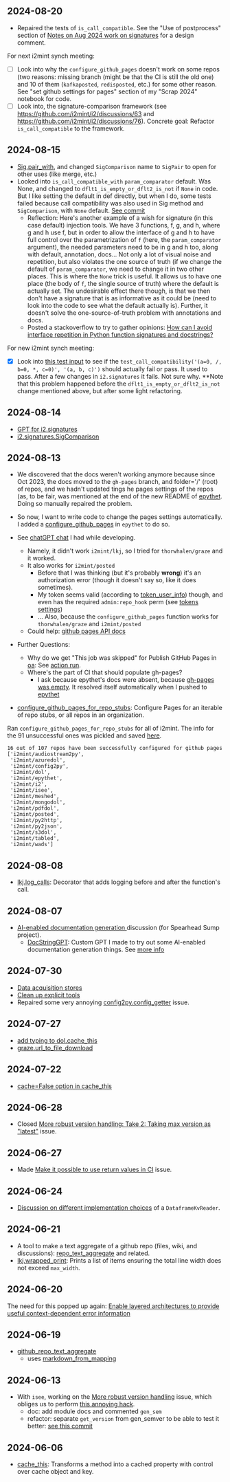 ## 2024-08-20

* Repaired the tests of `is_call_compatible`. See the "Use of postprocess" section of [Notes on Aug 2024 work on signatures](https://github.com/i2mint/i2/discussions/63#discussioncomment-10394910) for a design comment. 

For next i2mint synch meeting:
* [ ] Look into why the `configure_github_pages` doesn't work on some repos (two reasons: missing branch (might be that the CI is still the old one) and 10 of them (`kafkaposted`, `redisposted`, etc.) for some other reason. See "set github settings for pages" section of my "Scrap 2024" notebook for code.
* [ ] Look into, the signature-comparison framework (see https://github.com/i2mint/i2/discussions/63 and https://github.com/i2mint/i2/discussions/76). Concrete goal: Refactor `is_call_compatible` to the framework.

## 2024-08-15

* [Sig.pair_with](https://github.com/i2mint/i2//blob/70b29fe7b8aea49726a4a4e66d3ae4413e4adead/i2/signatures.py#L1421), and changed `SigComparison` name to `SigPair` to open for other uses (like merge, etc.)
* Looked into `is_call_compatible_with` `param_comparator` default. Was None, and changed to `dflt1_is_empty_or_dflt2_is_not` if `None` in code. But I like setting the default in def directly, but when I do, some tests failed because call compatibility was also used in Sig method and `SigComparison`, with `None` default. [See commit](https://github.com/i2mint/i2//blob/22056169ad704308f189e48416e44db6a0ecc7e1/i2/signatures.py#L4983)
  * Reflection: Here's another example of a wish for signature (in this case default) injection tools. We have 3 functions, f, g, and h, where g and h use f, but in order to allow the interface of g and h to have full control over the parametrization of `f` (here, the `param_comparator` argument), the needed parameters need to be in g and h too, along with default, annotation, docs... Not only a lot of visual noise and repetition, but also violates the one source of truth (if we change the default of `param_comparator`, we need to change it in two other places. This is where the `None` trick is useful. It allows us to have one place (the body of `f`, the single source of truth) where the default is actually set. The undesirable effect there though, is that we then don't have a signature that is as informative as it could be (need to look into the code to see what the default actually is). Further, it doesn't solve the one-source-of-truth problem with annotations and docs.
  * Posted a stackoverflow to try to gather opinions: [How can I avoid interface repetition in Python function signatures and docstrings?](https://stackoverflow.com/questions/78874506/how-can-i-avoid-interface-repetition-in-python-function-signatures-and-docstring)

For new i2mint synch meeting:
* [x] Look into [this test input](https://github.com/i2mint/i2//blob/6b2cd0fc82936dc29d1653959959cde1ca1fce00/i2/tests/signatures_test.py#L708) to see if the `test_call_compatibility('(a=0, /, b=0, *, c=0)', '(a, b, c)')` should actually fail or pass. It used to pass. After a few changes in `i2.signatures` it fails. Not sure why. **Note that this problem happened before the `dflt1_is_empty_or_dflt2_is_not` change mentioned above, but after some light refactoring. 

## 2024-08-14

* [GPT for i2.signatures](https://chatgpt.com/g/g-C93Mr7Bsm-python-signatures)
* [i2.signatures.SigComparison](https://github.com/i2mint/i2//blob/e550e753d2d65c769494d61c10033b6145be631b/i2/signatures.py#L4939)

## 2024-08-13

* We discovered that the docs weren't working anymore because since Oct 2023, the docs moved to the `gh-pages` branch, and folder='/' (root) of repos,
and we hadn't updated tings he pages settings of the repos
(as, to be fair, was mentioned at the end of the new README of [epythet](https://github.com/i2mint/epythet).
Doing so manually repaired the problem.
* So now, I want to write code to change the pages settings automatically.
I added a [configure_github_pages](https://github.com/i2mint/epythet/blob/5bfecc4def08f8bb7ab4739b0619a708648d28b3/epythet/tools/published_docs.py#L125) in `epythet` to do so.
* See [chatGPT chat](https://chatgpt.com/share/b1eba162-f513-4f64-81f1-c90e72efe553) I had while developing.
  * Namely, it didn't work `i2mint/lkj`, so I tried for `thorwhalen/graze` and it worked.
  * It also works for `i2mint/posted`
    * Before that I was thinking (but it's probably **wrong**) it's an authorization error (though it doesn't say so, like it does sometimes).
    * My token seems valid (according to [token_user_info](https://github.com/i2mint/epythet/blob/5bfecc4def08f8bb7ab4739b0619a708648d28b3/epythet/tools/published_docs.py#L85)) though, and even has the required `admin:repo_hook` perm (see [tokens settings](https://github.com/settings/tokens))
     * ... Also, because the `configure_github_pages` function works for `thorwhalen/graze` and `i2mint/posted`
  * Could help: [github pages API docs](https://docs.github.com/en/rest/pages/pages?apiVersion=2022-11-28#update-information-about-a-apiname-pages-site)
* Further Questions:
  * Why do we get "This job was skipped" for Publish GitHub Pages in [oa](https://github.com/thorwhalen/oa): See [action run](https://github.com/thorwhalen/oa/actions/runs/10367803495).
  * Where's the part of CI that should populate gh-pages?
    * I ask because epythet's docs were absent, because [gh-pages was empty](https://github.com/i2mint/epythet/tree/6461d8d2ced02f3d276fe016cb524c25d4ffb889). It resolved itself automatically when I pushed to [epythet](https://github.com/i2mint/epythet/tree/gh-pages)


* [configure_github_pages_for_repo_stubs](https://github.com/i2mint/epythet/blob/ac56909a1ffe78fa7041ce01381f0cfdfcffb432/epythet/tools/published_docs.py#L176): Configure Pages for an iterable of repo stubs, or all repos in an organization.

Ran `configure_github_pages_for_repo_stubs` for all of i2mint. 
The info for the 91 unsuccessful ones was pickled and saved [here](/Users/thorwhalen/Dropbox/tmp/i2mint_docs_status.pkl). 

```
16 out of 107 repos have been successfully configured for github pages
['i2mint/audiostream2py',
 'i2mint/azuredol',
 'i2mint/config2py',
 'i2mint/dol',
 'i2mint/epythet',
 'i2mint/i2',
 'i2mint/isee',
 'i2mint/meshed',
 'i2mint/mongodol',
 'i2mint/pdfdol',
 'i2mint/posted',
 'i2mint/py2http',
 'i2mint/py2json',
 'i2mint/s3dol',
 'i2mint/tabled',
 'i2mint/wads']
```



## 2024-08-08

* [lkj.log_calls](https://github.com/i2mint/lkj/blob/60f1c4b69b2be83996b2e8758cb557c5107051e1/lkj/loggers.py#L128): Decorator that adds logging before and after the function's call.

## 2024-08-07

* [AI-enabled documentation generation ](https://github.com/i2mint/spearhead_sump/discussions/3) discussion (for Spearhead Sump project).
  * [DocStringGPT](https://chatgpt.com/g/g-pWto6xvCb-docstringgpt): Custom GPT I made to try out some AI-enabled documentation generation things. See [more info](https://github.com/i2mint/spearhead_sump/discussions/3#discussioncomment-10265194)

## 2024-07-30

* [Data acquisition stores](https://github.com/thorwhalen/graze/discussions/5#discussioncomment-10189819)
* [Clean up explicit tools](https://github.com/i2mint/dol/discussions/46#discussioncomment-10189828)
* Repaired some very annoying [config2py.config_getter](https://github.com/i2mint/config2py/issues/10#issuecomment-2258592376) issue.

## 2024-07-27

* [add typing to dol.cache_this](https://github.com/i2mint/dol/blob/b6b2b3d0c7f3a23051356d4d5bbe75790820d295/dol/tools.py#L21)
* [graze.url_to_file_download](https://github.com/thorwhalen/graze/blob/cc645112381a6932e6194170ccc32bfa2e130e26/graze/base.py#L245-L246)

## 2024-07-22

* [cache=False option in cache_this](https://github.com/i2mint/dol/blob/022d8a483c86cc0e2fb667351ad6551db9e9b56d/dol/tools.py#L286-L287)

## 2024-06-28

* Closed [More robust version handling: Take 2: Taking max version as "latest"](https://github.com/i2mint/isee/issues/29) issue.

## 2024-06-27

* Made [Make it possible to use return values in CI](https://github.com/i2mint/isee/issues/28) issue.

## 2024-06-24

* [Discussion on different implementation choices](https://github.com/i2mint/tabled/discussions/7#discussioncomment-9859012) of a `DataframeKvReader`.

## 2024-06-21

* A tool to make a text aggregate of a github repo (files, wiki, and discussions):
[repo_text_aggregate](https://github.com/thorwhalen/hubcap/blob/f78d41beb21983670d6601c8cd561f2a756772b7/hubcap/repo_slurp.py#L433) and related.
* [lkj.wrapped_print](https://github.com/i2mint/lkj/blob/f36a940ef859fbee89fd823d7f8c5997398d4b44/lkj/loggers.py#L3): Prints a list of items ensuring the total line width does not exceed `max_width`.
## 2024-06-20

The need for this popped up again: 
[Enable layered architectures to provide useful context-dependent error information](https://github.com/i2mint/i2/issues/45)

## 2024-06-19

* [github_repo_text_aggregate](https://github.com/thorwhalen/hubcap/blob/e00e56f709ee9d8a17d3fd4d4db4fc02943cddcf/hubcap/repo_slurp.py#L142)
  * uses [markdown_from_mapping](https://github.com/thorwhalen/hubcap/blob/e00e56f709ee9d8a17d3fd4d4db4fc02943cddcf/hubcap/repo_slurp.py#L91)

## 2024-06-13

* With `isee`, working on the [More robust version handling](https://github.com/i2mint/isee/issues/11) issue, which obliges us to perform [this annoying hack](https://github.com/i2mint/isee?tab=readme-ov-file#vesion-tag-misalignment).
   * doc: add module docs and commented `gen_sem`
   * refactor: separate `get_version` from gen_semver to be able to test it better:
  [see this commit](https://github.com/i2mint/isee/blob/485104d638a68029493cf1619cc1f085e37c0f43/isee/generation_utils.py#L21)

## 2024-06-06

* [cache_this](https://github.com/i2mint/dol/blob/9de66532acee982aac73181b1f1206bc3b83550b/dol/tools.py#L133): Transforms a method into a cached property with control over cache object and key.


